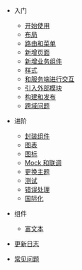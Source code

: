 - 入门
  - [开始使用](getting-started.md)
  - [布局](layout.md)
  - [路由和菜单](router-and-nav.md)
  - [新增页面](new-page.md)
  - [新增业务组件](new-component.md)
  - [样式](style.md)
  - [和服务端进行交互](server.md)
  - [引入外部模块](import.md)
  - [构建和发布](deploy.md)
  - [跨域问题](cors.md)

- 进阶
  - [封装组件](componentsn.md)
  - [图表](chart.md)
  - [图标](icon.md)
  - [Mock 和联调](mock-api.md)
  - [更换主题](theme.md)
  - [测试](test.md ":disabled")
  - [错误处理](error.md)
  - [国际化](i18n.md )

- 组件
  - [富文本](rich-editor)

- [更新日志](https://github.com/PanJiaChen/vue-element-admin/releases ":ignore")
- [常见问题](faq.md)
